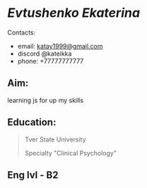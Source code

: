 # *Evtushenko Ekaterina*
Contacts: 
  * email: katay1999@gmail.com
  * discord @kateikka
  * phone: +77777777777
## Aim: 
learning js for up my skills
## Education: 
> Tver State University
> 
> Specialty "Clinical Psychology"
## Eng lvl - B2
